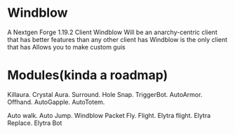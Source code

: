 # Windblow
A Nextgen Forge 1.19.2 Client
Windblow Will be an anarchy-centric client that has better features than any other client has
Windblow is the only client that has Allows you to make custom guis

# Modules(kinda a roadmap)

Killaura.
Crystal Aura.
Surround.
Hole Snap.
TriggerBot.
AutoArmor.
Offhand.
AutoGapple.
AutoTotem.

Auto walk.
Auto Jump.
Windblow Packet Fly.
Flight.
Elytra flight.
Elytra Replace.
Elytra Bot




